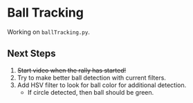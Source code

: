 # Ball Tracking

Working on `ballTracking.py`.

## Next Steps

1. ~~Start video when the rally has started!~~
2. Try to make better ball detection with current filters.
3. Add HSV filter to look for ball color for additional detection.
    - If circle detected, then ball should be green.